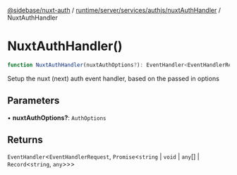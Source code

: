 [@sidebase/nuxt-auth](../../../../../../index.md) / [runtime/server/services/authjs/nuxtAuthHandler](../index.md) / NuxtAuthHandler

# NuxtAuthHandler()

```ts
function NuxtAuthHandler(nuxtAuthOptions?): EventHandler<EventHandlerRequest, Promise<string | void | any[] | Record<string, any>>>
```

Setup the nuxt (next) auth event handler, based on the passed in options

## Parameters

• **nuxtAuthOptions?**: `AuthOptions`

## Returns

`EventHandler`\<`EventHandlerRequest`, `Promise`\<`string` \| `void` \| `any`[] \| `Record`\<`string`, `any`\>\>\>
